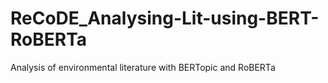 # ReCoDE_Analysing-Lit-using-BERT-RoBERTa
Analysis of environmental literature with BERTopic and RoBERTa
